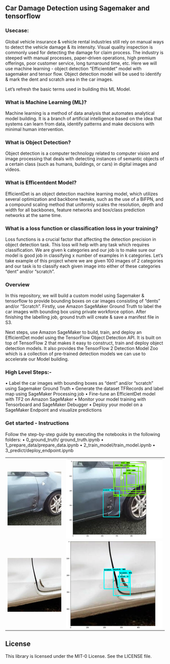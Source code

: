 ## Car Damage Detection using Sagemaker and tensorflow

### Usecase: 
Global vehicle insurance & vehicle rental industries still rely on manual ways to detect the vehicle damage & its intensity. Visual quality inspection is commonly used for detecting the damage for claim process. The industry is steeped with manual processes, paper-driven operations, high premium offerings, poor customer service, long turnaround time, etc. 
Here we will use machine learning - object detection “Efficientdet” model with sagemaker and tensor flow. Object detection model will be used to identify & mark the dent and scratch area in the car images.

Let’s refresh the basic terms used in building this ML Model.

### What is Machine Learning (ML)?
Machine learning is a method of data analysis that automates analytical model building. It is a branch of artificial intelligence based on the idea that systems can learn from data, identify patterns and make decisions with minimal human intervention.

### What is Object Detection?
Object detection is a computer technology related to computer vision and image processing that deals with detecting instances of semantic objects of a certain class (such as humans, buildings, or cars) in digital images and videos.

### What is Efficentdent Model?
EfficientDet is an object detection machine learning model, which utilizes several optimization and backbone tweaks, such as the use of a BiFPN, and a compound scaling method that uniformly scales the resolution, depth and width for all backbones, feature networks and box/class prediction networks at the same time.
 
### What is a loss function or classification loss in your training?
Loss functions is a crucial factor that affecting the detection precision in object detection task. This loss will help with any task which requires classification. We are given k categories and our job is to make sure our model is good job in classifying x number of examples in k categories. Let’s take example of this project where we are given 100 images of 2 categories and our task is to classify each given image into either of these categories “dent” and/or “scratch”.

### Overview
In this repository, we will build a custom model using Sagemaker & tensorflow to provide bounding boxes on car images consisting of “dents” and/or “Scratch”.
Firstly, use Amazon SageMaker Ground Truth to label the car images with bounding box using private workforce option. After finishing the labelling job, ground truth will create & save a manifest file in S3.

Next steps, use Amazon SageMaker to build, train, and deploy an EfficientDet model using the TensorFlow Object Detection API. It is built on top of TensorFlow 2 that makes it easy to construct, train and deploy object detection models. It also provides the TensorFlow 2 Detection Model Zoo which is a collection of pre-trained detection models we can use to accelerate our Model building.

### High Level Steps:-
•	Label the car images with bounding boxes as “dent” and/or “scratch” using Sagemaker Ground Truth
•	Generate the dataset TFRecords and label map using SageMaker Processing job
•	Fine-tune an EfficientDet model with TF2 on Amazon SageMaker
•	Monitor your model training with Tensorboard and SageMaker Debugger
•	Deploy your model on a SageMaker Endpoint and visualize predictions

### Get started - Instructions
Follow the step-by-step guide by executing the notebooks in the following folders:
•	0_ground_truth/ ground_truth.ipynb
•	1_prepare_data/prepare_data.ipynb
•	2_train_model/train_model.ipynb
•	3_predict/deploy_endpoint.ipynb

|||
| -------------- | ---------------------------- |
|![](media/test-1.jpg)|![](media/test-01.jpg)|
|![](media/test-2.jpg)|![](media/test-02.png)|

## License
This library is licensed under the MIT-0 License. See the LICENSE file.





